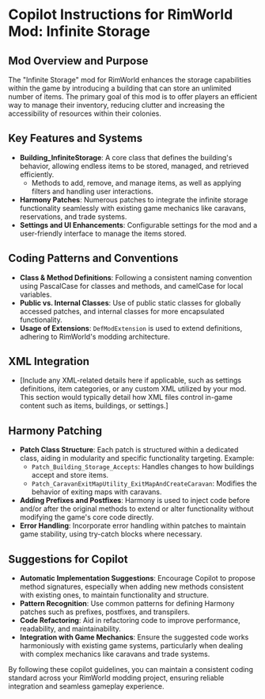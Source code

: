 # Copilot Instructions for RimWorld Mod: Infinite Storage

## Mod Overview and Purpose
The "Infinite Storage" mod for RimWorld enhances the storage capabilities within the game by introducing a building that can store an unlimited number of items. The primary goal of this mod is to offer players an efficient way to manage their inventory, reducing clutter and increasing the accessibility of resources within their colonies.

## Key Features and Systems
- **Building_InfiniteStorage**: A core class that defines the building's behavior, allowing endless items to be stored, managed, and retrieved efficiently.
    - Methods to add, remove, and manage items, as well as applying filters and handling user interactions.
- **Harmony Patches**: Numerous patches to integrate the infinite storage functionality seamlessly with existing game mechanics like caravans, reservations, and trade systems.
- **Settings and UI Enhancements**: Configurable settings for the mod and a user-friendly interface to manage the items stored.

## Coding Patterns and Conventions
- **Class & Method Definitions**: Following a consistent naming convention using PascalCase for classes and methods, and camelCase for local variables.
- **Public vs. Internal Classes**: Use of public static classes for globally accessed patches, and internal classes for more encapsulated functionality.
- **Usage of Extensions**: `DefModExtension` is used to extend definitions, adhering to RimWorld's modding architecture.

## XML Integration
- [Include any XML-related details here if applicable, such as settings definitions, item categories, or any custom XML utilized by your mod. This section would typically detail how XML files control in-game content such as items, buildings, or settings.]

## Harmony Patching
- **Patch Class Structure**: Each patch is structured within a dedicated class, aiding in modularity and specific functionality targeting. Example:
    - `Patch_Building_Storage_Accepts`: Handles changes to how buildings accept and store items.
    - `Patch_CaravanExitMapUtility_ExitMapAndCreateCaravan`: Modifies the behavior of exiting maps with caravans.
- **Adding Prefixes and Postfixes**: Harmony is used to inject code before and/or after the original methods to extend or alter functionality without modifying the game's core code directly.
- **Error Handling**: Incorporate error handling within patches to maintain game stability, using try-catch blocks where necessary.

## Suggestions for Copilot
- **Automatic Implementation Suggestions**: Encourage Copilot to propose method signatures, especially when adding new methods consistent with existing ones, to maintain functionality and structure.
- **Pattern Recognition**: Use common patterns for defining Harmony patches such as prefixes, postfixes, and transpilers.
- **Code Refactoring**: Aid in refactoring code to improve performance, readability, and maintainability.
- **Integration with Game Mechanics**: Ensure the suggested code works harmoniously with existing game systems, particularly when dealing with complex mechanics like caravans and trade systems.

By following these copilot guidelines, you can maintain a consistent coding standard across your RimWorld modding project, ensuring reliable integration and seamless gameplay experience.

